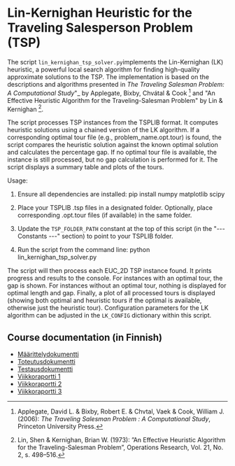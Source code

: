 # Lin-Kernighan Heuristic for the Traveling Salesperson Problem (TSP)

The script `lin_kernighan_tsp_solver.py`implements the Lin-Kernighan (LK) heuristic, a 
powerful local search algorithm for finding high-quality approximate solutions to the TSP. 
The implementation is based on the descriptions and algorithms presented in _The Traveling 
Salesman Problem: A Computational Study_"_ by Applegate, Bixby, Chvátal & Cook [^1] and 
"An Effective Heuristic Algorithm for the Traveling-Salesman Problem" by Lin & Kernighan [^2].

The script processes TSP instances from the TSPLIB format. It computes heuristic solutions
using a chained version of the LK algorithm. If a corresponding optimal tour file
(e.g., problem_name.opt.tour) is found, the script compares the heuristic solution
against the known optimal solution and calculates the percentage gap. If no optimal
tour file is available, the instance is still processed, but no gap calculation is
performed for it. The script displays a summary table and plots of the tours.

Usage:
  1. Ensure all dependencies are installed:
     pip install numpy matplotlib scipy

  2. Place your TSPLIB .tsp files in a designated folder.
     Optionally, place corresponding .opt.tour files (if available) in the same
       folder.

  3. Update the `TSP_FOLDER_PATH` constant at the top of this script
     (in the "--- Constants ---" section) to point to your TSPLIB folder.

  4. Run the script from the command line:
     python lin_kernighan_tsp_solver.py

The script will then process each EUC_2D TSP instance found. It prints progress
and results to the console. For instances with an optimal tour, the gap is shown.
For instances without an optimal tour, nothing is displayed for optimal length and gap.
Finally, a plot of all processed tours is displayed (showing both optimal and heuristic
tours if the optimal is available, otherwise just the heuristic tour). Configuration
parameters for the LK algorithm can be adjusted in the `LK_CONFIG` dictionary
within this script.

## Course documentation (in Finnish)

- [Määrittelydokumentti](/documentation/requirements_specification.md)
- [Toteutusdokumentti](/documentation/implementation_specification.md)
- [Testausdokumentti](/documentation/test_specification.md)
- [Viikkoraportti 1](/reports/weekly_report_1.md)
- [Viikkoraportti 2](/reports/weekly_report_2.md)
- [Viikkoraportti 3](/reports/weekly_report_3.md)

[^1]: Applegate, David L. & Bixby, Robert E. & Chvtal,  Vaek & Cook, William J. (2006): *The Traveling Salesman Problem : A Computational Study*, Princeton University Press.

[^2]: Lin, Shen & Kernighan, Brian W. (1973): ”An Effective Heuristic Algorithm for the Traveling-Salesman Problem”, Operations Research, Vol. 21, No. 2, s. 498–516.
